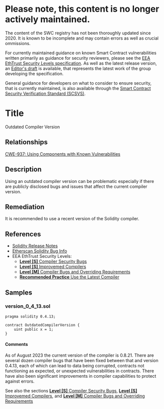 # Please note, this content is no longer actively maintained.

The content of the SWC registry has not been thoroughly updated since 2020. It is known to be incomplete and may contain errors as well as crucial ommissions.

For currently maintained guidance on known Smart Contract vulnerabilities written primarily as guidance for security reviewers, please see the
[EEA EthTrust Security Levels specification](https://entethalliance.org/specs/ethtrust-sl). As well as the latest release version, an
[Editor's draft](https://entethalliance.github.io/eta-registry/security-levels-spec.html) is available, 
that represents the latest work of the group developing the specification.

General guidance for developers on what to consider to ensure security, that is currently maintained, is also available through the 
[Smart Contract Security Verification Standard (SCSVS)](https://github.com/ComposableSecurity/SCSVS).

# Title

Outdated Compiler Version

## Relationships

[CWE-937: Using Components with Known Vulnerabilities](http://cwe.mitre.org/data/definitions/937.html)

## Description

Using an outdated compiler version can be problematic especially if there are publicly disclosed bugs and issues that affect the current compiler version.

## Remediation

It is recommended to use a recent version of the Solidity compiler.

## References

- [Solidity Release Notes](https://github.com/ethereum/solidity/releases)
- [Etherscan Solidity Bug Info](https://etherscan.io/solcbuginfo)
- EEA EthTrust Security Levels:
  - [**Level [S]** Compiler Security Bugs](https://entethalliance.org/specs/ethtrust-sl/#sec-1-compiler-bugs)
  - [**Level [S]** Improvemed Compilers](https://entethalliance.org/specs/ethtrust-sl/#sec-1-compile-improvements)
  - [**Level [M]** Compiler Bugs and Overriding Requirements](https://entethalliance.org/specs/ethtrust-sl/#sec-level-2-compiler-bugs)
  - [**Recommended Practice** Use the Latest Compiler](https://entethalliance.org/specs/ethtrust-sl/#req-R-use-latest-compiler)

## Samples

### version_0_4_13.sol

```solidity
pragma solidity 0.4.13;

contract OutdatedCompilerVersion {
    uint public x = 1;
}

```

#### Comments

As of August 2023 the current version of the compiler is 0.8.21. There are several dozen compiler bugs that have been fixed between that and version 0.4.13,
each of which can lead to data being corrupted, contracts not functioning as expected, or unexpected vulnerabilities in contracts. 
There have also been significant improvements in compiler capabilities to protect against errors.

See also the sections [**Level [S]** Compiler Security Bugs](https://entethalliance.org/specs/ethtrust-sl/#sec-1-compiler-bugs),
[**Level [S]** Improvemed Compilers](https://entethalliance.org/specs/ethtrust-sl/#sec-1-compile-improvements), and
[**Level [M]** Compiler Bugs and Overriding Requirements](https://entethalliance.org/specs/ethtrust-sl/#sec-level-2-compiler-bugs)

